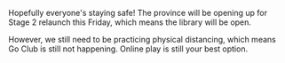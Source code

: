 <!--
.. title: COVID-19 Update, meetings still suspended
.. slug: covid-19-update-meetings-still-suspended
.. date: 2020-06-09 21:50:53 UTC-06:00
.. tags: 
.. category: 
.. link: 
.. description: 
.. type: text
-->

Hopefully everyone's staying safe!  The province will be opening up for Stage 2 relaunch this Friday, which means the library will be open.

However, we still need to be practicing physical distancing, which means Go Club is still not happening.  Online play is still your best option.
